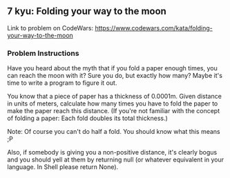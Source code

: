 ## 7 kyu: Folding your way to the moon

Link to problem on CodeWars: https://www.codewars.com/kata/folding-your-way-to-the-moon

### Problem Instructions

Have you heard about the myth that if you fold a paper enough times, you can reach the moon with it? Sure you do, but exactly how many? Maybe it's time to write a program to figure it out.

You know that a piece of paper has a thickness of 0.0001m. Given distance in units of meters, calculate how many times you have to fold the paper to make the paper reach this distance.
(If you're not familiar with the concept of folding a paper: Each fold doubles its total thickness.)

Note: Of course you can't do half a fold. You should know what this means ;P

Also, if somebody is giving you a non-positive distance, it's clearly bogus and you should yell at them by returning null (or whatever equivalent in your language. In Shell please return None).

